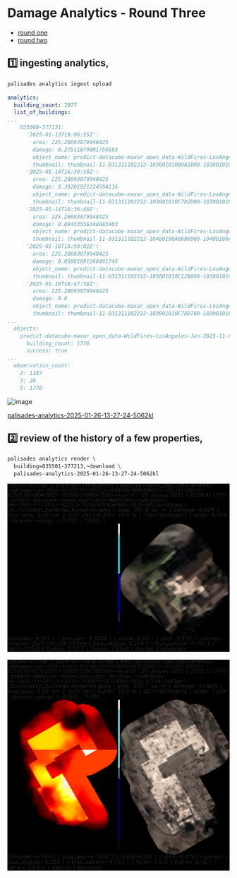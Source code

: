 # Damage Analytics - Round Three

- [round one](./damage-analytics-round-one.md)
- [round two](./damage-analytics-round-two.md)

## 1️⃣ ingesting analytics,

```bash
palisades analytics ingest upload
```

```yaml
analytics:
  building_count: 2977
  list_of_buildings:
...
    035000-377131:
      '2025-01-13T19:06:55Z':
        area: 225.28693079948425
        damage: 0.27511879801750183
        object_name: predict-datacube-maxar_open_data-WildFires-LosAngeles-Jan-2025-11-031311102212-103001010B9A1B00-2025-01-24-k0mdhu
        thumbnail: thumbnail-11-031311102212-103001010B9A1B00-103001010B9A1B00-visual-prediction-000336.png
      '2025-01-14T18:30:58Z':
        area: 225.28693079948425
        damage: 0.39201921224594116
        object_name: predict-datacube-maxar_open_data-WildFires-LosAngeles-Jan-2025-11-031311102212-103001010C7D2D00-2025-01-24-3zydh4
        thumbnail: thumbnail-11-031311102212-103001010C7D2D00-103001010C7D2D00-visual-prediction-000336.png
      '2025-01-14T18:36:40Z':
        area: 225.28693079948425
        damage: 0.09433556348085403
        object_name: predict-datacube-maxar_open_data-WildFires-LosAngeles-Jan-2025-11-031311102212-10400100A06B8000-2025-01-24-mo3sod
        thumbnail: thumbnail-11-031311102212-10400100A06B8000-10400100A06B8000-visual-prediction-000336.png
      '2025-01-16T18:58:02Z':
        area: 225.28693079948425
        damage: 0.05081891268491745
        object_name: predict-datacube-maxar_open_data-WildFires-LosAngeles-Jan-2025-11-031311102212-103001010C12B000-2025-01-24-j9xcil
        thumbnail: thumbnail-11-031311102212-103001010C12B000-103001010C12B000-visual-prediction-000336.png
      '2025-01-19T18:47:58Z':
        area: 225.28693079948425
        damage: 0.0
        object_name: predict-datacube-maxar_open_data-WildFires-LosAngeles-Jan-2025-11-031311102212-103001010C7DD700-2025-01-24-5ferpu
        thumbnail: thumbnail-11-031311102212-103001010C7DD700-103001010C7DD700-visual-prediction-000336.png
...
  objects:
    predict-datacube-maxar_open_data-WildFires-LosAngeles-Jan-2025-11-031311102212-103001010B9A1B00-2025-01-24-k0mdhu:
      building_count: 1776
      success: true
...
  observation_count:
    2: 1187
    3: 20
    5: 1770
```

![image](https://github.com/kamangir/assets/blob/main/palisades/analytics-4.png?raw=true)

[palisades-analytics-2025-01-26-13-27-24-5062kl](https://kamangir-public.s3.ca-central-1.amazonaws.com/palisades-analytics-2025-01-26-13-27-24-5062kl.tar.gz)

## 2️⃣ review of the history of a few properties,

```bash
palisades analytics render \
  building=035501-377213,~download \
  palisades-analytics-2025-01-26-13-27-24-5062kl
```

![image](https://github.com/kamangir/assets/blob/main/palisades/palisades-analytics-2025-01-25-23-23-42-i35w48/thumbnail-035511-377166-palisades-analytics-2025-01-25-23-23-42-i35w48.gif?raw=true)

![image](https://github.com/kamangir/assets/blob/main/palisades/palisades-analytics-2025-01-25-23-23-42-i35w48/thumbnail-035584-377098-palisades-analytics-2025-01-25-23-23-42-i35w48.gif?raw=true)

